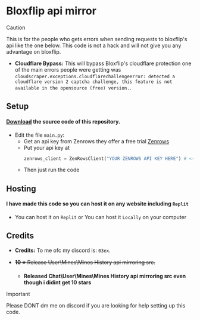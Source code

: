 # Bloxflip api mirror

> [!CAUTION]
> This is for the people who gets errors when sending requests to bloxflip's api like the one below. This code is not a hack and will not give you any advantage on bloxflip.

- **Cloudflare Bypass:** This will bypass Bloxflip's cloudflare protection one of the main errors people were getting was ``cloudscraper.exceptions.cloudflarechallengeerror: detected a cloudflare version 2 captcha challenge, this feature is not available in the opensource (free) version.``.
## Setup
#### [Download](https://github.com/ex0f/Bloxflip-api-mirror/archive/refs/heads/main.zip) the source code of this repository.

- Edit the file ``main.py``:
  - Get an api key from Zenrows they offer a free trial [Zenrows](https://www.zenrows.com/)
  - Put your api key at
    ```py
    zenrows_client = ZenRowsClient("YOUR ZENROWS API KEY HERE") # <--- Put the Api key here
    ```
  - Then just run the code

## Hosting
#### I have made this code so you can host it on any website including ``Replit``

- You can host it on ``Replit`` or You can host it ``Locally`` on your computer


## Credits
- **Credits:** To me ofc my discord is: ``03ex``.

- <s>**10 ⭐** Release User\Mines\Mines History api mirroring src.</s>
  - **Released Chat\User\Mines\Mines History api mirroring src even though i didint get 10 stars**
    
> [!IMPORTANT]
> Please DONT dm me on discord if you are looking for help setting up this code.

